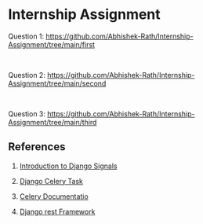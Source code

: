 # Internship Assignment

Question 1: https://github.com/Abhishek-Rath/Internship-Assignment/tree/main/first

<br>

Question 2: https://github.com/Abhishek-Rath/Internship-Assignment/tree/main/second

<br>

Question 3: https://github.com/Abhishek-Rath/Internship-Assignment/tree/main/third


## References
1. [Introduction to Django Signals](https://www.pluralsight.com/guides/introduction-to-django-signals)

2. [Django Celery Task](https://stackoverflow.com/questions/32449845/how-to-run-a-django-celery-task-every-6am-and-6pm-daily)

3. [Celery Documentatio](https://stackoverflow.com/questions/32449845/how-to-run-a-django-celery-task-every-6am-and-6pm-daily)

4. [Django rest Framework](https://www.django-rest-framework.org/tutorial/quickstart/)
